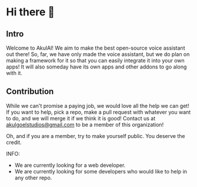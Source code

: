 # Hi there 👋

<!--

**Here are some ideas to get you started:**

🙋‍♀️ A short introduction - what is your organization all about?
🌈 Contribution guidelines - how can the community get involved?
👩‍💻 Useful resources - where can the community find your docs? Is there anything else the community should know?
🍿 Fun facts - what does your team eat for breakfast?
🧙 Remember, you can do mighty things with the power of [Markdown](https://docs.github.com/github/writing-on-github/getting-started-with-writing-and-formatting-on-github/basic-writing-and-formatting-syntax)
-->

## Intro
Welcome to AkulAI! We aim to make the best open-source voice assistant out there! So, far, we have only made the voice assistant, but we do plan on making a framework for it so that you can easily integrate it into your own apps! It will also someday have its own apps and other addons to go along with it.

## Contribution
While we can't promise a paying job, we would love all the help we can get! If you want to help, pick a repo, make a pull request with whatever you want to do, and we will merge it if we think it is good! Contact us at akulgoelstudios@gmail.com to be a member of this organization!

Oh, and if you are a member, try to make yourself public. You deserve the credit.

INFO:
 - We are currently looking for a web developer.
 - We are currently looking for some developers who would like to help in any other repo.
